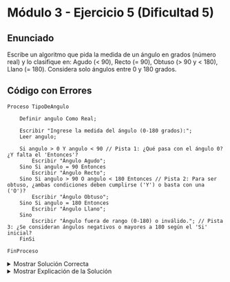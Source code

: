 # Módulo 3 - Ejercicio 5 (Dificultad 5)

## Enunciado
Escribe un algoritmo que pida la medida de un ángulo en grados (número real) y lo clasifique en: Agudo (< 90), Recto (= 90), Obtuso (> 90 y < 180), Llano (= 180). Considera solo ángulos entre 0 y 180 grados.

## Código con Errores
```pseudocode
Proceso TipoDeAngulo

    Definir angulo Como Real;

    Escribir "Ingrese la medida del ángulo (0-180 grados):";
    Leer angulo;

    Si angulo > 0 Y angulo < 90 // Pista 1: ¿Qué pasa con el ángulo 0? ¿Y falta el 'Entonces'?
        Escribir "Ángulo Agudo";
    Sino Si angulo = 90 Entonces
        Escribir "Ángulo Recto";
    Sino Si angulo > 90 O angulo < 180 Entonces // Pista 2: Para ser obtuso, ¿ambas condiciones deben cumplirse ('Y') o basta con una ('O')?
        Escribir "Ángulo Obtuso";
    Sino Si angulo = 180 Entonces
        Escribir "Ángulo Llano";
    Sino
        Escribir "Ángulo fuera de rango (0-180) o inválido."; // Pista 3: ¿Se consideran ángulos negativos o mayores a 180 según el 'Si' inicial?
    FinSi

FinProceso
```

<details><summary>Mostrar Solución Correcta</summary>

## Solución Correcta
```pseudocode
Proceso TipoDeAngulo_Solucion

    Definir angulo Como Real;

    Escribir "Ingrese la medida del ángulo (0-180 grados):";
    Leer angulo;

    Si angulo >= 0 Y angulo <= 180 Entonces // Validar rango primero
        Si angulo < 90 Entonces // Corregido: Incluye 0, y ya sabemos que es >= 0.
            Escribir "Ángulo Agudo";
        Sino Si angulo = 90 Entonces
            Escribir "Ángulo Recto";
        Sino Si angulo < 180 Entonces // Corregido: Ya sabemos que es > 90. Condición 'Y' implícita.
            Escribir "Ángulo Obtuso";
        Sino // Si no es < 180, y está en rango, solo puede ser 180
            Escribir "Ángulo Llano";
        FinSi
    Sino
        Escribir "Ángulo fuera de rango (0-180)."; // Corregido: Mensaje para fuera de rango.
    FinSi

FinProceso
```

</details><details><summary>Mostrar Explicación de la Solución</summary>

## Explicación de la Solución
1.  En la primera condición `Si angulo > 0 Y angulo < 90`, faltaba la palabra clave `Entonces`. Además, no consideraba el ángulo 0 como agudo (aunque estrictamente no lo sea, en clasificaciones simples a veces se incluye o se maneja aparte). La solución reestructura validando el rango 0-180 primero.
2.  Para que un ángulo sea obtuso, debe ser *simultáneamente* mayor que 90 **Y** menor que 180. El operador lógico correcto es `Y` (o `&`), no `O` (o `|`). Usar `O` haría que cualquier ángulo menor a 180 (incluidos agudos y rectos) o mayor a 90 sea clasificado como obtuso incorrectamente. La solución simplifica esto gracias a la estructura `Sino Si`.
3.  El `Sino` final del código original intentaba capturar ángulos fuera de rango, pero la lógica de las condiciones anteriores no garantizaba que solo esos casos llegaran allí. Al reestructurar con una validación de rango inicial (`Si angulo >= 0 Y angulo <= 180`), el `Sino` externo maneja correctamente los ángulos fuera de ese rango específico.

</details>